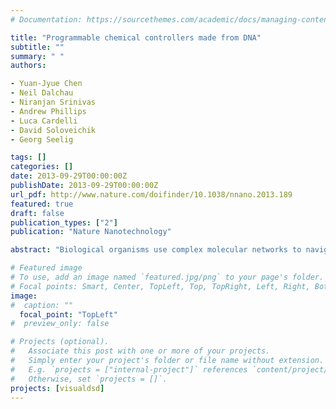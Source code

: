 ```yaml
---
# Documentation: https://sourcethemes.com/academic/docs/managing-content/

title: "Programmable chemical controllers made from DNA"
subtitle: ""
summary: " "
authors:

- Yuan-Jyue Chen
- Neil Dalchau
- Niranjan Srinivas
- Andrew Phillips
- Luca Cardelli
- David Soloveichik
- Georg Seelig

tags: []
categories: []
date: 2013-09-29T00:00:00Z
publishDate: 2013-09-29T00:00:00Z
url_pdf: http://www.nature.com/doifinder/10.1038/nnano.2013.189
featured: true
draft: false
publication_types: ["2"]
publication: "Nature Nanotechnology"

abstract: "Biological organisms use complex molecular networks to navigate their environment and regulate their internal state. The development of synthetic systems with similar capabilities could lead to applications such as smart therapeutics or fabrication methods based on self-organization. To achieve this, molecular control circuits need to be engineered to perform integrated sensing, computation and actuation. Here we report a DNA-based technology for implementing the computational core of such controllers. We use the formalism of chemical reaction networks as a 'programming language' and our DNA architecture can, in principle, implement any behaviour that can be mathematically expressed as such. Unlike logic circuits, our formulation naturally allows complex signal processing of intrinsically analogue biological and chemical inputs. Controller components can be derived from biologically synthesized (plasmid) DNA, which reduces errors associated with chemically synthesized DNA. We implement several building-block reaction types and then combine them into a network that realizes, at the molecular level, an algorithm used in distributed control systems for achieving consensus between multiple agents."

# Featured image
# To use, add an image named `featured.jpg/png` to your page's folder.
# Focal points: Smart, Center, TopLeft, Top, TopRight, Left, Right, BottomLeft, Bottom, BottomRight.
image: 
#  caption: ""
  focal_point: "TopLeft"
#  preview_only: false

# Projects (optional).
#   Associate this post with one or more of your projects.
#   Simply enter your project's folder or file name without extension.
#   E.g. `projects = ["internal-project"]` references `content/project/deep-learning/index.md`.
#   Otherwise, set `projects = []`.
projects: [visualdsd]
---
```

